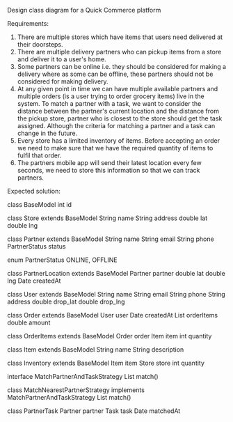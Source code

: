 Design class diagram for a Quick Commerce platform

Requirements:

1. There are multiple stores which have items that users need delivered at their doorsteps.
2. There are multiple delivery partners who can pickup items from a store and deliver it to a user's home.
3. Some partners can be online i.e. they should be considered for making a delivery where as some can be offline, these partners should not be considered for making delivery.
4. At any given point in time we can have multiple available partners and multiple orders (is a user trying to order grocery items) live in the system. To match a partner with a task, we want to consider the distance between the partner's current location and the distance from the pickup store, partner who is closest to the store should get the task assigned. Although the criteria for matching a partner and a task can change in the future.
5. Every store has a limited inventory of items. Before accepting an order we need to make sure that we have the required quantity of items to fulfil that order. 
6. The partners mobile app will send their latest location every few seconds, we need to store this information so that we can track partners.

Expected solution:

class BaseModel
	int id

class Store extends BaseModel
	String name
	String address
	double lat
	double lng

class Partner extends BaseModel
	String name
	String email
	String phone
	PartnerStatus status

enum PartnerStatus
	ONLINE, OFFLINE

class PartnerLocation extends BaseModel
	Partner partner
	double lat
	double lng
	Date createdAt

class User extends BaseModel
	String name
	String email
	String phone
	String address
	double drop_lat
	double drop_lng

class Order extends BaseModel
	User user
	Date createdAt
	List<OrderItem> orderItems
	double amount

class OrderItems extends BaseModel
	Order order
	Item item
	int quantity

class Item extends BaseModel
	String name
	String description

class Inventory extends BaseModel
	Item item
	Store store
	int quantity

interface MatchPartnerAndTaskStrategy
	List<PartnerTask> match()

class MatchNearestPartnerStrategy implements MatchPartnerAndTaskStrategy
	List<PartnerTask> match()

class PartnerTask
	Partner partner
	Task task
	Date matchedAt
